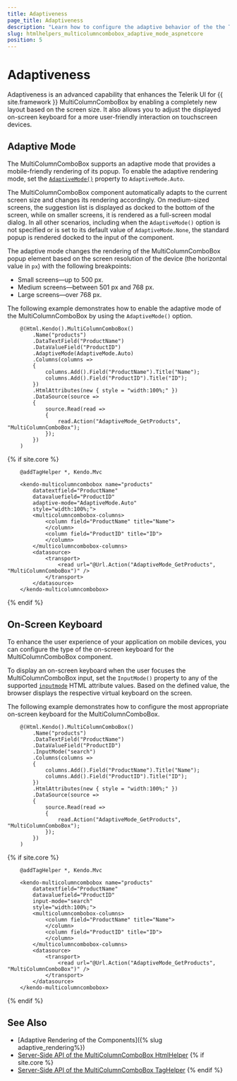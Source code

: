 ```yaml
---
title: Adaptiveness
page_title: Adaptiveness
description: "Learn how to configure the adaptive behavior of the the Telerik UI MultiColumnComboBox component for {{ site.framework }}."
slug: htmlhelpers_multicolumncombobox_adaptive_mode_aspnetcore
position: 5
---
```


# Adaptiveness

Adaptiveness is an advanced capability that enhances the Telerik UI for {{ site.framework }} MultiColumnComboBox by enabling a completely new layout based on the screen size. It also allows you to adjust the displayed on-screen keyboard for a more user-friendly interaction on touchscreen devices.

## Adaptive Mode

The MultiColumnComboBox supports an adaptive mode that provides a mobile-friendly rendering of its popup. To enable the adaptive rendering mode, set the [`AdaptiveMode()`](/api/kendo.mvc.ui.fluent/multicolumncomboboxbuilder#adaptivemodekendomvcuiadaptivemode) property to `AdaptiveMode.Auto`.

The MultiColumnComboBox component automatically adapts to the current screen size and changes its rendering accordingly. On medium-sized screens, the suggestion list is displayed as docked to the bottom of the screen, while on smaller screens, it is rendered as a full-screen modal dialog. In all other scenarios, including when the `AdaptiveMode()` option is not specified or is set to its default value of `AdaptiveMode.None`, the standard popup is rendered docked to the input of the component.

The adaptive mode changes the rendering of the MultiColumnComboBox popup element based on the screen resolution of the device (the horizontal value in `px`) with the following breakpoints:

* Small screens&mdash;up to 500 px.
* Medium screens&mdash;between 501 px and 768 px.
* Large screens&mdash;over 768 px.

The following example demonstrates how to enable the adaptive mode of the MultiColumnComboBox by using the `AdaptiveMode()` option.

```HtmlHelper
    @(Html.Kendo().MultiColumnComboBox()
        .Name("products")
        .DataTextField("ProductName")
        .DataValueField("ProductID")
        .AdaptiveMode(AdaptiveMode.Auto)
        .Columns(columns =>
        {
            columns.Add().Field("ProductName").Title("Name");
            columns.Add().Field("ProductID").Title("ID");
        })
        .HtmlAttributes(new { style = "width:100%;" })
        .DataSource(source =>
        {
            source.Read(read =>
            {
                read.Action("AdaptiveMode_GetProducts", "MultiColumnComboBox");
            });
        })
    )
```
{% if site.core %}
```TagHelper
    @addTagHelper *, Kendo.Mvc

    <kendo-multicolumncombobox name="products"
        datatextfield="ProductName"
        datavaluefield="ProductID"
        adaptive-mode="AdaptiveMode.Auto"
        style="width:100%;">
        <multicolumncombobox-columns>
            <column field="ProductName" title="Name">
            </column>
            <column field="ProductID" title="ID">
            </column>
        </multicolumncombobox-columns>
        <datasource>
            <transport>
                <read url="@Url.Action("AdaptiveMode_GetProducts", "MultiColumnComboBox")" />
            </transport>
        </datasource>
    </kendo-multicolumncombobox>
```
{% endif %}

## On-Screen Keyboard

To enhance the user experience of your application on mobile devices, you can configure the type of the on-screen keyboard for the MultiColumnComboBox component.

To display an on-screen keyboard when the user focuses the MultiColumnComboBox input, set the `InputMode()` property to any of the supported <a href="https://developer.mozilla.org/en-US/docs/Web/HTML/Global_attributes/inputmode#values" target="_blank">`inputmode`</a> HTML attribute values. Based on the defined value, the browser displays the respective virtual keyboard on the screen.

The following example demonstrates how to configure the most appropriate on-screen keyboard for the MultiColumnComboBox.

```HtmlHelper
    @(Html.Kendo().MultiColumnComboBox()
        .Name("products")
        .DataTextField("ProductName")
        .DataValueField("ProductID")
        .InputMode("search")
        .Columns(columns =>
        {
            columns.Add().Field("ProductName").Title("Name");
            columns.Add().Field("ProductID").Title("ID");
        })
        .HtmlAttributes(new { style = "width:100%;" })
        .DataSource(source =>
        {
            source.Read(read =>
            {
                read.Action("AdaptiveMode_GetProducts", "MultiColumnComboBox");
            });
        })
    )
```
{% if site.core %}
```TagHelper
    @addTagHelper *, Kendo.Mvc

    <kendo-multicolumncombobox name="products"
        datatextfield="ProductName"
        datavaluefield="ProductID"
        input-mode="search"
        style="width:100%;">
        <multicolumncombobox-columns>
            <column field="ProductName" title="Name">
            </column>
            <column field="ProductID" title="ID">
            </column>
        </multicolumncombobox-columns>
        <datasource>
            <transport>
                <read url="@Url.Action("AdaptiveMode_GetProducts", "MultiColumnComboBox")" />
            </transport>
        </datasource>
    </kendo-multicolumncombobox>
```
{% endif %}

## See Also

* [Adaptive Rendering of the Components]({% slug adaptive_rendering%})
* [Server-Side API of the MultiColumnComboBox HtmlHelper](/api/multicolumncombobox)
{% if site.core %}
* [Server-Side API of the MultiColumnComboBox TagHelper](/api/taghelpers/multicolumncombobox)
{% endif %}
